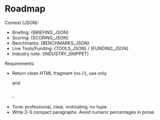 # Roadmap
Context (JSON):
- Briefing: {BRIEFING_JSON}
- Scoring: {SCORING_JSON}
- Benchmarks: {BENCHMARKS_JSON}
- Live Tools/Funding: {TOOLS_JSON} / {FUNDING_JSON}
- Industry note: {INDUSTRY_SNIPPET}

Requirements:
- Return clean HTML fragment (no <html>/<head>/<body>), use only <p> and <h3>.
- Tone: professional, clear, motivating; no hype.
- Write 2–3 compact paragraphs. Avoid numeric percentages in prose.
